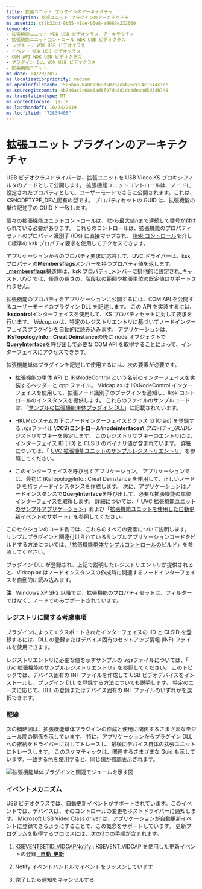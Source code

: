 ```yaml
---
title: 拡張ユニット プラグインのアーキテクチャ
description: 拡張ユニット プラグインのアーキテクチャ
ms.assetid: cf2b32dd-0b65-41ce-b6e8-a9068e232600
keywords:
- 拡張機能ユニット WDK USB ビデオクラス、アーキテクチャ
- 拡張機能ユニットコントロール WDK USB ビデオクラス
- レジストリ WDK USB ビデオクラス
- イベント WDK USB ビデオクラス
- COM API WDK USB ビデオクラス
- プラグイン DLL WDK USB ビデオクラス
- 拡張機能ユニット
ms.date: 04/20/2017
ms.localizationpriority: medium
ms.openlocfilehash: 1585baa20a0d2869d5026aeab26cc14c1544c1ee
ms.sourcegitcommit: 4b7a6ac7c68e6ad6f27da5d1dc4deabd5d34b748
ms.translationtype: MT
ms.contentlocale: ja-JP
ms.lasthandoff: 10/24/2019
ms.locfileid: "72834405"
---
```

# <a name="extension-unit-plug-in-architecture"></a>拡張ユニット プラグインのアーキテクチャ


USB ビデオクラスドライバーは、拡張ユニットを USB Video KS プロキシフィルタのノードとして公開します。 拡張機能ユニットコントロールは、ノードに設定されたプロパティとして、ユーザーモードでさらに公開されます。これは、KSNODETYPE\_DEV\_固有の型です。 プロパティセットの GUID は、拡張機能の単位記述子の GUID と一致します。

個々の拡張機能ユニットコントロールは、1から最大値*n*まで連続して番号が付けられている必要があります。 これらのコントロールは、拡張機能のプロパティセットのプロパティ識別子 (IDs) に直接マップされ、 [Iksk コントロール](https://docs.microsoft.com/windows-hardware/drivers/ddi/ksproxy/nn-ksproxy-ikscontrol)を介して標準の ksk プロパティ要求を使用してアクセスできます。

アプリケーションからのプロパティ要求に応答して、UVC ドライバーは、ksk プロパティの**Membersflags**メンバーを持つプロパティ値を返します。 [ **\_membersflags**](https://docs.microsoft.com/windows-hardware/drivers/ddi/ks/ns-ks-ksproperty_membersheader)構造体は、ksk プロパティ\_メンバーに排他的に設定され\_キャスト. UVC では、任意の長さの、階段状の範囲や拡張単位の既定値はサポートされません。

拡張機能のプロパティをアプリケーションに公開するには、COM API を公開するユーザーモードのプラグイン DLL を記述します。 この API を実装するには、 **Ikscontrol**インターフェイスを使用して、KS プロパティセットに対して要求を行います。 *Vidcap.ax*は、特定のレジストリエントリに基づいてノードインターフェイスプラグインを自動的に読み込みます。 アプリケーションは、 **IKsTopologyInfo:: Creat Deinstance**の後に node オブジェクトで**QueryInterface**を呼び出して必要な COM API を取得することによって、インターフェイスにアクセスできます。

拡張機能単体プラグインを記述して使用するには、次の要素が必要です。

- 拡張機能の単体 API と IKsNodeControl という名前のインターフェイスを実装するヘッダーと cpp ファイル。 Vidcap.ax は IKsNodeControl インターフェイスを使用して、拡張ノード識別子のプラグインを通知し、Iksk コントロールのインスタンスを提供します。 これらのファイルのサンプルコードは、「[サンプルの拡張機能単体プラグイン DLL](sample-extension-unit-plug-in-dll.md)」に記載されています。

- HKLM\\システムの下にノードインターフェイスとクラス Id (Clsid) を登録する *.rgs*ファイル **\\CCS\\コントロール\\nodeinterfaces\\** <em>プロパティ\_GUID</em>レジストリサブキーを設定します。 このレジストリサブキーのエントリには、インターフェイス ID (IID) と CLSID のバイナリ値が含まれています。 詳細については、「 [UVC 拡張機能ユニットのサンプルレジストリエントリ](sample-registry-entry-for-uvc-extension-units.md)」を参照してください。

- このインターフェイスを呼び出すアプリケーション。 アプリケーションでは、最初に IKsTopologyInfo:: Creat Deinstance を使用して、正しいノード ID を持つノードインスタンスを作成します。 次に、アプリケーションはノードインスタンスで**QueryInterface**を呼び出して、必要な拡張機能の単位インターフェイスを取得します。 詳細については、「 [UVC 拡張機能ユニットのサンプルアプリケーション](sample-application-for-uvc-extension-units.md)」および「[拡張機能ユニットを使用した自動更新イベントのサポート](supporting-autoupdate-events-with-extension-units.md)」を参照してください。

このセクションのコード例では、これらのすべての要素について説明します。 サンプルプラグインと関連付けられているサンプルアプリケーションコードをビルドする方法については[、「拡張機能単体サンプルコントロールの](building-the-extension-unit-sample-control.md)ビルド」を参照してください。

プラグイン DLL が登録され、上記で説明したレジストリエントリが提供されると、Vidcap.ax はノードインスタンスの作成時に関連するノードインターフェイスを自動的に読み込みます。

**注**   Windows XP SP2 以降では、拡張機能のプロパティセットは、フィルターではなく、ノードでのみサポートされています。

 

### <a name="registry-considerations"></a>レジストリに関する考慮事項

プラグインによってエクスポートされたインターフェイスの IID と CLSID を登録するには、DLL の登録またはデバイス固有のセットアップ情報 (INF) ファイルを使用できます。

レジストリエントリに必要な値を示すサンプルの *.rgs*ファイルについては、「 [Uvc 拡張機能のサンプルレジストリエントリ](sample-registry-entry-for-uvc-extension-units.md)」を参照してください。 このトピックでは、デバイス固有の INF ファイルを作成して USB ビデオデバイスをインストールし、プラグイン DLL を登録する方法についても説明します。 特定のニーズに応じて、DLL の登録またはデバイス固有の INF ファイルのいずれかを選択できます。

### <a name="schematic"></a>配線

次の概略図は、拡張機能単体プラグインの作成と使用に関係するさまざまなモジュール間の関係を示しています。 特に、アプリケーションからプラグイン DLL への接続をドライバーに対してトレースし、最後にデバイス自体の拡張ユニットにトレースします。 このスケマティックは、関連するさまざまな Guid も示しています。一致する色を使用すると、同じ値が強調表示されます。

![拡張機能単体プラグインと関連モジュールを示す図](images/usbvidextension.gif)

### <a name="eventing-mechanisms"></a>イベントメカニズム

USB ビデオクラスでは、自動更新イベントがサポートされています。このイベントでは、デバイスは、そのコントロールの変更をホストドライバーに通知します。 Microsoft USB Video Class driver は、アプリケーションが自動更新イベントに登録できるようにすることで、この概念をサポートしています。 更新プログラムを取得するプロセスには、次の3つの手順が含まれます。

1.  [KSEVENTSETID\_VIDCAPNotify](https://docs.microsoft.com/windows-hardware/drivers/stream/kseventsetid-vidcapnotify):: KSEVENT\_VIDCAP を使用した更新イベントの登録[ **\_自動\_更新**](https://docs.microsoft.com/windows-hardware/drivers/stream/ksevent-vidcap-auto-update)

2.  Notify イベントハンドルでイベントをリッスンしています

3.  完了したら通知をキャンセルする

 

 




